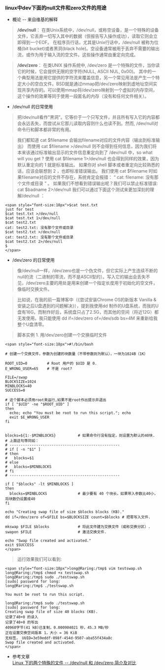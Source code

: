 ### linux中dev下面的null文件和zero文件的用途
- 概论 -- 来自维基的解释  

> **/dev/null**： 在类Unix系统中，/dev/null，或称空设备，是一个特殊的设备文件，它丢弃一切写入其中的数据（但报告写入操作成功），读取它则会立即得到一个EOF。
在程序员行话，尤其是Unix行话中，/dev/null 被称为位桶(bit bucket)或者黑洞(black hole)。空设备通常被用于丢弃不需要的输出流，或作为用于输入流的空文件。这些操作通常由重定向完成。


> **/dev/zero**： 在类UNIX 操作系统中, /dev/zero 是一个特殊的文件，当你读它的时候，它会提供无限的空字符(NULL, ASCII NUL, 0x00)。
其中的一个典型用法是用它提供的字符流来覆盖信息，另一个常见用法是产生一个特定大小的空白文件。BSD就是通过mmap把/dev/zero映射到虚地址空间实现共享内存的。可以使用mmap将/dev/zero映射到一个虚拟的内存空间，这个操作的效果等同于使用一段匿名的内存（没有和任何文件相关）。

- /dev/null 的日常使用  

> 把/dev/null看作"黑洞"。它等价于一个只写文件，并且所有写入它的内容都会永远丢失，而尝试从它那儿读取内容则什么也读不到。然而, /dev/null对命令行和脚本都非常的有用。

>我们都知道  cat $filename  会输出filename对应的文件内容（输出到标准输出）
而使用         cat $filename >/dev/null 则不会得到任何信息，因为我们将本来该通过标准输出显示的文件信息重定向到了 /dev/null 中，so what will you get ?
使用  cat $filename 1>/dev/null 也会得到同样的效果，因为默认重定向的 1 就是标准输出。  如果你对 shell 脚本或者重定向比较熟悉的话，应该会联想到 2 ，也即标准错误输出。
我们使用 cat $filename  时如果filename对应的文件不存在，系统肯定会报错： “ cat: filename: 没有那个文件或目录 ” 。
如果我们不想看到错误输出呢？我们可以禁止标准错误:   cat $badname 2>/dev/null
我们可以通过下面这个测试来更加深刻的理解/dev/null ：
```shell
<span style="font-size:18px">$cat test.txt   
just for test  
$cat test.txt >/dev/null   
$cat test.txt 1>/dev/null   
$cat test2.txt   
cat: test2.txt: 没有那个文件或目录  
$cat test2.txt >/dev/null   
cat: test2.txt: 没有那个文件或目录  
$cat test2.txt 2>/dev/null   
$  
</span>  
```

- /dev/zero 的日常使用

> 像/dev/null一样，/dev/zero也是一个伪文件，但它实际上产生连续不断的null的流（二进制的零流，而不是ASCII型的）。写入它的输出会丢失不见，/dev/zero主要的用处是用来创建一个指定长度用于初始化的空文件，像临时交换文件。

> 比如说，在我的前一篇博客中（《尝试安装Chrome OS的新版本 Vanilla & 安装之后U盘遇到的问题解决》），提到我使用dd 制作的U盘系统，而我的U盘有16G，而制作好后，系统盘只占了2.5G，而其他的空间（将近12G）都无发使用。我只能使用  dd if=/dev/zero of=/dev/sdb bs=4M 来重新给我整个U盘清零。

> 脚本实例 1. 用/dev/zero创建一个交换临时文件  

```shell
<span style="font-size:18px">#!/bin/bash  

# 创建一个交换文件，参数为创建的块数量（不带参数则为默认），一块为1024B（1K）  

ROOT_UID=0         # Root 用户的 $UID 是 0.  
E_WRONG_USER=65    # 不是 root?  

FILE=/swap  
BLOCKSIZE=1024  
MINBLOCKS=40  
SUCCESS=0  

# 这个脚本必须用root来运行,如果不是root作出提示并退出  
if [ "$UID" -ne "$ROOT_UID" ]  
then  
  echo; echo "You must be root to run this script."; echo  
  exit $E_WRONG_USER  
fi   


blocks=${1:-$MINBLOCKS}          # 如果命令行没有指定，则设置为默认的40块.  
# 上面这句等同如：  
# --------------------------------------------------  
# if [ -n "$1" ]  
# then  
#   blocks=$1  
# else  
#   blocks=$MINBLOCKS  
# fi  
# --------------------------------------------------  

if [ "$blocks" -lt $MINBLOCKS ]  
then  
  blocks=$MINBLOCKS              # 最少要有 40 个块长，如果带入参数比40小，将块数仍设置成40  
fi   

echo "Creating swap file of size $blocks blocks (KB)."  
dd if=/dev/zero of=$FILE bs=$BLOCKSIZE count=$blocks # 把零写入文件.  

mkswap $FILE $blocks             # 将此文件建为交换文件（或称交换分区）.  
swapon $FILE                     # 激活交换文件.  

echo "Swap file created and activated."  
exit $SUCCESS  
</span>  
```

>运行效果我们可以看到:

```shell
<span style="font-size:18px">long@Raring:/tmp$ vim testswap.sh  
long@Raring:/tmp$ chmod +x testswap.sh             
long@Raring:/tmp$ sudo ./testswap.sh             
[sudo] password for long:    
long@Raring:/tmp$ ./testswap.sh             

You must be root to run this script.  

long@Raring:/tmp$ sudo ./testswap.sh             
[sudo] password for long:       
Creating swap file of size 40 blocks (KB).  
记录了40+0 的读入  
记录了40+0 的写出  
40960字节(41 kB)已复制，0.000904021 秒，45.3 MB/秒  
正在设置交换空间版本 1，大小 = 36 KiB  
无标签， UUID=3e59eddf-098f-454d-9507-aba55f434a8c  
Swap file created and activated.  
</span>  
```
- 参考文章  
 [Linux 下的两个特殊的文件 -- /dev/null 和 /dev/zero 简介及对比](http://blog.csdn.net/pi9nc/article/details/18257593)
